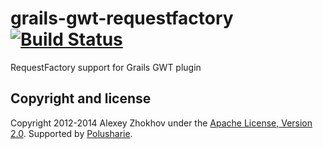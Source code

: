 grails-gwt-requestfactory [![Build Status](https://travis-ci.org/donbeave/grails-gwt-requestfactory.svg?branch=master)](https://travis-ci.org/donbeave/grails-gwt-requestfactory)
=========================

RequestFactory support for Grails GWT plugin

Copyright and license
---------------------

Copyright 2012-2014 Alexey Zhokhov under the [Apache License, Version 2.0](LICENSE). Supported by [Polusharie][polusharie].

[polusharie]: http://www.polusharie.com
